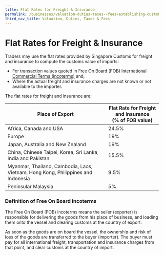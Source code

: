 ```yaml
---
title: Flat Rates for Freight & Insurance
permalink: /businesses/valuation-duties-taxes--fees/establishing-customs-value-for-imports/flat-rates-for-freight-and-insurance
third_nav_title: Valuation, Duties, Taxes & Fees
---
```


# Flat Rates for Freight & Insurance

Traders may use the flat rates provided by Singapore Customs for freight and insurance to compute the customs value of imports:

-   For transaction values quoted in  [Free On Board (FOB) International Commercial Terms (incoterms)](https://www.customs.gov.sg/businesses/valuation-duties-taxes--fees/establishing-customs-value-for-imports/flat-rates-for-freight-and-insurance#FreeOnBoard) and,
-   Where the actual freight and insurance charges are not known or not available to the importer.

The flat rates for freight and insurance are:

| Place of Export | Flat Rate for Freight and Insurance <br>(% of FOB value) |
|--|--|
| Africa, Canada and USA | 24.5% |
| Europe | 19% |
| Japan, Australia and New Zealand | 19% |
| China, Chinese Taipei, Korea, Sri Lanka, India and Pakistan |  15.5%|
| Myanmar, Thailand, Cambodia, Laos, Vietnam, Hong Kong, Philippines and Indonesia | 9.5% |
| Peninsular Malaysia | 5% |

### Definition of Free On Board incoterms
The Free On Board (FOB) incoterms means the seller (exporter) is responsible for delivering the goods from his place of business, and loading them onto the vessel and clearing customs at the country of export.

As soon as the goods are on board the vessel, the ownership and risk of loss of the goods are transferred to the buyer (importer). The buyer must pay for all international freight, transportation and insurance charges from that point, and clear customs at the country of import.
